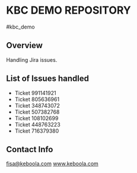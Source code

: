# KBC DEMO REPOSITORY
#kbc_demo

## Overview
Handling Jira issues.

## List of Issues handled
 - Ticket 991141921
 - Ticket 805636961
 - Ticket 348743072
 - Ticket 507382768
 - Ticket 108102699
 - Ticket 448763223
 - Ticket 716379380


## Contact Info
fisa@keboola.com
www.keboola.com
